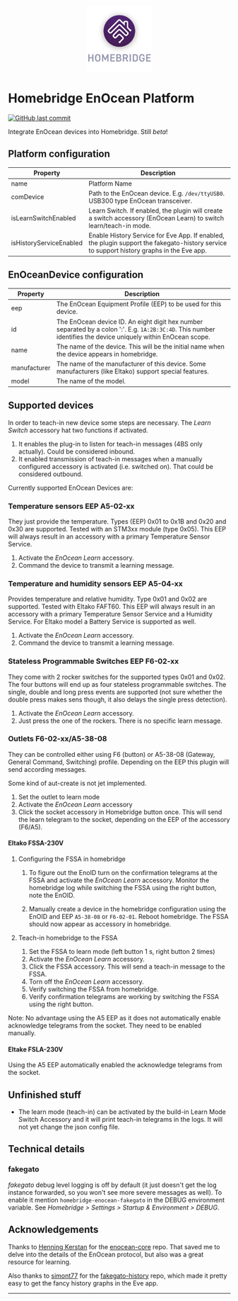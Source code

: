 <p align="center">
  <img src="https://github.com/homebridge/branding/raw/latest/logos/homebridge-wordmark-logo-vertical.png" width="150">
</p>

# Homebridge EnOcean Platform

[![GitHub last commit](https://img.shields.io/github/last-commit/pst-on-github/homebridge-enocean.svg?style=plastic)](https://github.com/pst-on-github/homebridge-enocean)

Integrate EnOcean devices into Homebridge. Still *beta*!

## Platform configuration

Property | Description
-|-
name | Platform Name
comDevice | Path to the EnOcean device. E.g. `/dev/ttyUSB0`. USB300 type EnOcean transceiver.
isLearnSwitchEnabled | Learn Switch. If enabled, the plugin will create a switch accessory (EnOcean Learn) to switch learn/teach-in mode.
isHistoryServiceEnabled | Enable History Service for Eve App. If enabled, the plugin support the fakegato-history service to support history graphs in the Eve app. 

## EnOceanDevice configuration

Property | Description
-|-
eep | The EnOcean Equipment Profile (EEP) to be used for this device.
id | The EnOcean device ID. An eight digit hex number separated by a colon ':'. E.g. `1A:2B:3C:4D`. This number identifies the device uniquely within EnOcean scope.
name | The name of the device. This will be the initial name when the device appears in homebridge.
manufacturer | The name of the manufacturer of this device. Some manufacturers (like Eltako) support special features.
model | The name of the model.

## Supported devices

In order to teach-in new device some steps are necessary. The *Learn Switch* accessory hat
two functions if activated.

1. It enables the plug-in to listen for teach-in messages (4BS only actually). Could be considered inbound.
2. It enabled transmission of teach-in messages when a manually configured accessory is activated (i.e. switched on). That could be considered outbound.

Currently supported EnOcean Devices are:

### Temperature sensors EEP A5-02-xx

They just provide the temperature. Types (EEP) 0x01 to 0x1B and 0x20 and 0x30 are supported.
Tested with an STM3xx module (type 0x05). This EEP will always result in an accessory with a
primary Temperature Sensor Service.

1. Activate the *EnOcean Learn* accessory.
2. Command the device to transmit a learning message.

### Temperature and humidity sensors EEP A5-04-xx

Provides temperature and relative humidity. Type 0x01 and 0x02 are supported. Tested with Eltako FAFT60.
This EEP will always result in an accessory with a primary Temperature Sensor Service and a Humidity Service.
For Eltako model a Battery Service is supported as well.

1. Activate the *EnOcean Learn* accessory.
2. Command the device to transmit a learning message.

### Stateless Programmable Switches EEP F6-02-xx

They come with 2 rocker switches for the supported types 0x01 and 0x02. The four buttons will end up as
four stateless programmable switches. The single, double and long press events are supported
(not sure whether the double press makes sens though, it also delays the single press detection). 

1. Activate the *EnOcean Learn* accessory.
2. Just press the one of the rockers. There is no specific learn message.

### Outlets F6-02-xx/A5-38-08

They can be controlled either using F6 (button) or A5-38-08 (Gateway, General Command, Switching) profile. Depending on the EEP this plugin will send according messages.

Some kind of aut-create is not jet implemented.

1. Set the outlet to learn mode
2. Activate the *EnOcean Learn* accessory
2. Click the socket accessory in Homebridge button once. This will send the learn telegram to the socket, depending on the EEP of the accessory (F6/A5).

#### Eltako FSSA-230V

1. Configuring the FSSA in homebridge

    1. To figure out the EnoID turn on the confirmation telegrams at the FSSA and activate the *EnOcean Learn* accessory. Monitor the homebridge log while switching the FSSA using the right button, note the EnOID.

    2. Manually create a device in the homebridge configuration using the EnOID and EEP `A5-38-08` or `F6-02-01`. Reboot homebridge. The FSSA should now appear as accessory in homebridge.

2. Teach-in homebridge to the FSSA

    1. Set the FSSA to learn mode (left button 1 s, right button 2 times)
    2. Activate the *EnOcean Learn* accessory.
    3. Click the FSSA accessory. This will send a teach-in message to the FSSA. 
    4. Torn off the *EnOcean Learn* accessory.
    5. Verify switching the FSSA from homebridge.
    6. Verify confirmation telegrams are working by switching the FSSA using the right button.

Note: No advantage using the A5 EEP as it does not automatically enable acknowledge telegrams from the socket. They need to be enabled manually.

#### Eltake FSLA-230V 

Using the A5 EEP automatically enabled the acknowledge telegrams from the socket.

## Unfinished stuff

* The learn mode (teach-in) can be activated by the build-in Learn Mode Switch Accessory and it will print teach-in telegrams in the logs. It will not yet change the json config file.

## Technical details

### fakegato

*fakegato* debug level logging is off by default (it just doesn't get the log instance forwarded, so you won't see more severe messages as well). To enable it mention `homebridge-enocean-fakegato` in the DEBUG environment variable. See *Homebridge > Settings > Startup & Environment > DEBUG*. 

## Acknowledgements

Thanks to [Henning Kerstan](https://github.com/henningkerstan) for the [enocean-core](https://github.com/henningkerstan/enocean-core) repo. That saved me to delve into the details of the EnOcean protocol, but also was a great resource for learning.

Also thanks to [simont77](https://github.com/simont77) for the [fakegato-history](https://github.com/simont77/fakegato-history) repo, which made it pretty easy to get the fancy history graphs in the Eve app.

---
